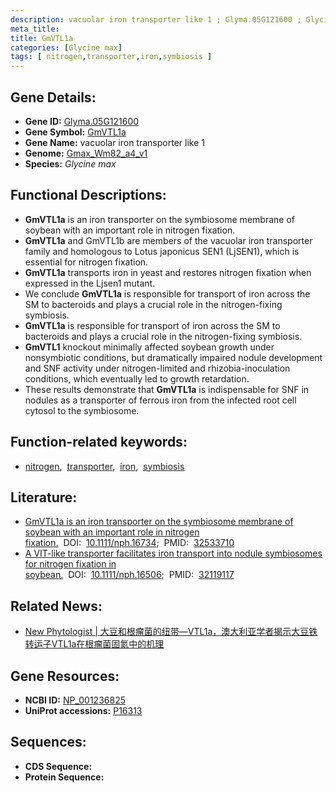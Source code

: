 ```yaml
---
description: vacuolar iron transporter like 1 ; Glyma.05G121600 ; Glycine max
meta_title:
title: GmVTL1a
categories: [Glycine max]
tags: [ nitrogen,transporter,iron,symbiosis ]
---
```


## Gene Details:
- **Gene ID:**	[Glyma.05G121600](https://ensembl.gramene.org/Triticum_aestivum/Gene/Summary?g=Glyma.05G121600)
- **Gene Symbol:** <u>GmVTL1a</u>
- **Gene Name:** vacuolar iron transporter like 1
- **Genome:** [Gmax_Wm82_a4_v1](https://phytozome-next.jgi.doe.gov/info/Gmax_Wm82_a4_v1)
- **Species:** *Glycine max*

## Functional Descriptions:
   - **GmVTL1a** is an iron transporter on the symbiosome membrane of soybean with an important role in nitrogen fixation.
   - **GmVTL1a** and GmVTL1b are members of the vacuolar iron transporter family and homologous to Lotus japonicus SEN1 (LjSEN1), which is essential for nitrogen fixation.
   - **GmVTL1a** transports iron in yeast and restores nitrogen fixation when expressed in the Ljsen1 mutant.
   - We conclude **GmVTL1a** is responsible for transport of iron across the SM to bacteroids and plays a crucial role in the nitrogen-fixing symbiosis.
   - **GmVTL1a** is responsible for transport of iron across the SM to bacteroids and plays a crucial role in the nitrogen-fixing symbiosis.
   - **GmVTL1** knockout minimally affected soybean growth under nonsymbiotic conditions, but dramatically impaired nodule development and SNF activity under nitrogen-limited and rhizobia-inoculation conditions, which eventually led to growth retardation.
   - These results demonstrate that **GmVTL1a** is indispensable for SNF in nodules as a transporter of ferrous iron from the infected root cell cytosol to the symbiosome.

## Function-related keywords:
   - [nitrogen](/tags/nitrogen/),&nbsp;&nbsp;[transporter](/tags/transporter/),&nbsp;&nbsp;[iron](/tags/iron/),&nbsp;&nbsp;[symbiosis](/tags/symbiosis/)

## Literature:
   - [GmVTL1a is an iron transporter on the symbiosome membrane of soybean with an important role in nitrogen fixation.](https://nph.onlinelibrary.wiley.com/doi/10.1111/nph.16734)&nbsp;&nbsp;DOI:&nbsp;&nbsp;[10.1111/nph.16734](https://nph.onlinelibrary.wiley.com/doi/10.1111/nph.16734);&nbsp;&nbsp;PMID:&nbsp;&nbsp;[32533710](https://pubmed.ncbi.nlm.nih.gov/32533710/)
   - [A VIT-like transporter facilitates iron transport into nodule symbiosomes for nitrogen fixation in soybean.](https://doi.org/10.1111/nph.16506)&nbsp;&nbsp;DOI:&nbsp;&nbsp;[10.1111/nph.16506](https://doi.org/10.1111/nph.16506);&nbsp;&nbsp;PMID:&nbsp;&nbsp;[32119117](https://pubmed.ncbi.nlm.nih.gov/32119117/)

## Related News:
   - [New Phytologist | 大豆和根瘤菌的纽带—VTL1a，澳大利亚学者揭示大豆铁转运子VTL1a在根瘤菌固氮中的机理](https://mp.weixin.qq.com/s?__biz=Mzg3MDEwNDEyMg==&mid=2247492502&idx=2&sn=6729d5ac67fbfcf3c9241826b533b8c6&chksm=ce904ec3f9e7c7d5a169aa855552a77acbef580b3939d4b76720e05ef12c20cefa4bfdc198c8&scene=27#wechat_redirect)

## Gene Resources:
- **NCBI ID:**  [NP_001236825](https://www.ncbi.nlm.nih.gov/gene/?term=NP_001236825)
- **UniProt accessions:** [P16313](https://www.uniprot.org/uniprotkb/P16313/entry)

## Sequences:
- **CDS Sequence:**
- **Protein Sequence:**
